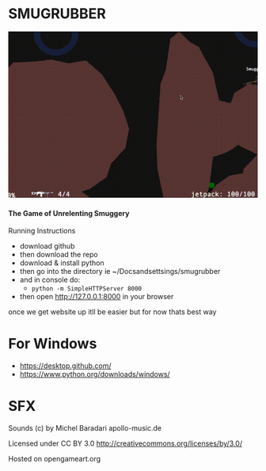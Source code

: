 # SMUGRUBBER
![Alpha Build Screencapture](https://github.com/frigginglorious/smugrubber/raw/master/img/screencap.gif)
#### The Game of Unrelenting Smuggery
Running Instructions
- download github
- then download the repo
- download & install python
- then go into the directory ie ~/Docsandsettsings/smugrubber
- and in console do:
  -  ``` python -m SimpleHTTPServer 8000 ``` 
- then open http://127.0.0.1:8000 in your browser

once we get website up itll be easier but for now thats best way

For Windows
===========
* https://desktop.github.com/
* https://www.python.org/downloads/windows/

SFX
===========
Sounds (c) by Michel Baradari apollo-music.de

Licensed under CC BY 3.0 http://creativecommons.org/licenses/by/3.0/

Hosted on opengameart.org